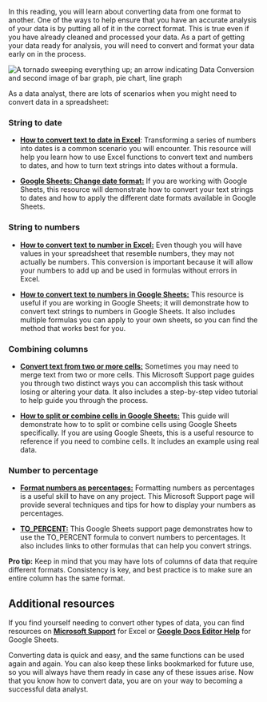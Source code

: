 
In this reading, you will learn about converting data from one format to another. One of the ways to help ensure that you have an accurate analysis of your data is by putting all of it in the correct format. This is true even if you have already cleaned and processed your data. As a part of getting your data ready for analysis, you will need to convert and format your data early on in the process.

![A tornado sweeping everything up; an arrow indicating Data Conversion and second image of bar graph, pie chart, line graph](https://d3c33hcgiwev3.cloudfront.net/imageAssetProxy.v1/uk8iw8DURr2PIsPA1Ha9lA_dce6d0ad92a447fa8978106d9e3ab578_Screen-Shot-2021-02-08-at-4.23.47-PM.png?expiry=1628726400000&hmac=7vRJ-Dw729Efw4eyTz37onvCmO0qacMWgZ1fEhS5KRw)

As a data analyst, there are lots of scenarios when you might need to convert data in a spreadsheet:

### **String to date**

-   [**How to convert text to date in Excel**](https://www.ablebits.com/office-addins-blog/2015/03/26/excel-convert-text-date/#:~:text=Excel%20DATEVALUE%20function%20%2D%20change%20text,Excel%20recognizes%20as%20a%20date.&text=So%2C%20the%20formula%20to%20convert,stored%20as%20a%20text%20string. "This link takes you to a blog on how to convert text to a date in Microsoft Excel."): Transforming a series of numbers into dates is a common scenario you will encounter. This resource will help you learn how to use Excel functions to convert text and numbers to dates, and how to turn text strings into dates without a formula. 
    
-   [**Google Sheets: Change date format:**](https://www.ablebits.com/office-addins-blog/2019/08/13/google-sheets-change-date-format/ "This link takes you to a blog on how to change to a date format in Google Sheets.") If you are working with Google Sheets, this resource will demonstrate how to convert your text strings to dates and how to apply the different date formats available in Google Sheets. 
    

### **String to numbers**

-   [**How to convert text to number in Excel:**](https://www.ablebits.com/office-addins-blog/2018/07/18/excel-convert-text-to-number/ "This link takes you to a blog on how to convert text to a number in Excel.") Even though you will have values in your spreadsheet that resemble numbers, they may not actually be numbers. This conversion is important because it will allow your numbers to add up and be used in formulas without errors in Excel. 
    
-   [**How to convert text to numbers in Google Sheets:**](https://productivityspot.com/convert-text-to-numbers-google-sheets/ "This link takes you to instructions to convert text to a number in Google Sheets.") This resource is useful if you are working in Google Sheets; it will demonstrate how to convert text strings to numbers in Google Sheets. It also includes multiple formulas you can apply to your own sheets, so you can find the method that works best for you. 
    

### **Combining columns**

-   [**Convert text from two or more cells:**](https://support.microsoft.com/en-us/office/combine-text-from-two-or-more-cells-into-one-cell-81ba0946-ce78-42ed-b3c3-21340eb164a6 "This link takes you to a Microsoft Support page to merge text in multiple cells in Excel.") Sometimes you may need to merge text from two or more cells. This Microsoft Support page guides you through two distinct ways you can accomplish this task without losing or altering your data. It also includes a step-by-step video tutorial to help guide you through the process.
    
-   [**How to split or combine cells in Google Sheets:**](https://www.techrepublic.com/article/how-to-split-or-combine-text-cells-with-google-sheets/ "This link takes you to an article with instructions to split or combine text in cells in Google Sheets.") This guide will demonstrate how to to split or combine cells using Google Sheets specifically. If you are using Google Sheets, this is a useful resource to reference if you need to combine cells. It includes an example using real data. 
    

### **Number to percentage**

-   [**Format numbers as percentages:**](https://support.microsoft.com/en-us/office/format-numbers-as-percentages-de49167b-d603-4450-bcaa-31fba6c7b6b4 "This link takes you to a Microsoft Support page for formatting numbers as percentages.") Formatting numbers as percentages is a useful skill to have on any project. This Microsoft Support page will provide several techniques and tips for how to display your numbers as percentages. 
    
-   [**TO_PERCENT:**](https://support.google.com/docs/answer/3094284?hl=en "This link takes you to the help page for the TO_PERCENT function in Google Sheets.") This Google Sheets support page demonstrates how to use the TO_PERCENT formula to convert numbers to percentages. It also includes links to other formulas that can help you convert strings. 
    

**Pro tip:** Keep in mind that you may have lots of columns of data that require different formats. Consistency is key, and best practice is to make sure an entire column has the same format. 

## Additional resources

If you find yourself needing to convert other types of data, you can find resources on [**Microsoft Support**](https://support.microsoft.com/ "This link takes you to the Microsoft Support home page.") for Excel or [**Google Docs Editor Help**](https://support.google.com/docs/?hl=en#topic=1382883 "This link takes you to the Google Help Center home page.") for Google Sheets. 

Converting data is quick and easy, and the same functions can be used again and again. You can also keep these links bookmarked for future use, so you will always have them ready in case any of these issues arise. Now that you know how to convert data, you are on your way to becoming a successful data analyst.